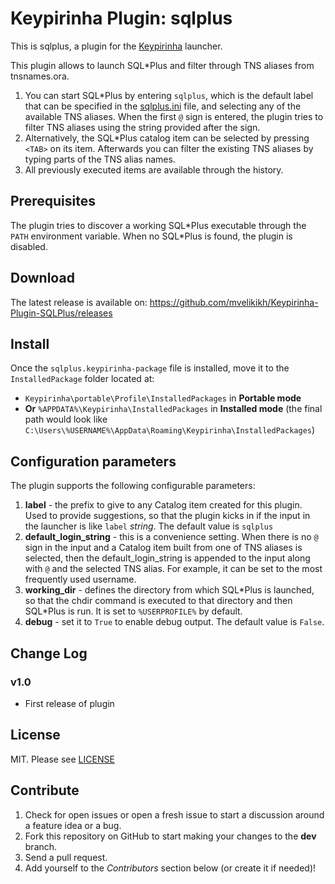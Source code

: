 # Keypirinha Plugin: sqlplus

This is sqlplus, a plugin for the
[Keypirinha](http://keypirinha.com) launcher.

This plugin allows to launch SQL\*Plus and filter through TNS aliases 
from tnsnames.ora.
1. You can start SQL\*Plus by entering `sqlplus`, which is the default label 
that can be specified in the [sqlplus.ini](src/sqlplus.ini) file, and selecting any of the available 
TNS aliases. When the first `@` sign is entered, the plugin tries to filter TNS aliases 
using the string provided after the sign.
2. Alternatively, the SQL\*Plus catalog item can be selected by pressing `<TAB>`
on its item. Afterwards you can filter the existing TNS aliases by typing parts 
of the TNS alias names.
3. All previously executed items are available through the history.

## Prerequisites

The plugin tries to discover a working SQL\*Plus executable through the `PATH` environment variable.
When no SQL\*Plus is found, the plugin is disabled.

## Download

The latest release is available on:
https://github.com/mvelikikh/Keypirinha-Plugin-SQLPlus/releases


## Install

Once the `sqlplus.keypirinha-package` file is installed,
move it to the `InstalledPackage` folder located at:

* `Keypirinha\portable\Profile\InstalledPackages` in **Portable mode**
* **Or** `%APPDATA%\Keypirinha\InstalledPackages` in **Installed mode** (the
  final path would look like
  `C:\Users\%USERNAME%\AppData\Roaming\Keypirinha\InstalledPackages`)


## Configuration parameters

The plugin supports the following configurable parameters:
1. **label** - the prefix to give to any Catalog item created for this plugin.
Used to provide suggestions, so that the plugin kicks in if the input in 
the launcher is like `label` *string*. The default value is `sqlplus`
2. **default_login_string** - this is a convenience setting. When there is 
no `@` sign in the input and a Catalog item built from one of TNS aliases 
is selected, then the default_login_string is appended to the input along with `@` 
and the selected TNS alias. For example, it can be set to the most frequently used username.
3. **working_dir** - defines the directory from which SQL\*Plus is launched, 
so that the chdir command is executed to that directory and then SQL\*Plus is run.
It is set to `%USERPROFILE%` by default.
4. **debug** - set it to `True` to enable debug output. The default value is `False`.

## Change Log

### v1.0

* First release of plugin


## License

MIT. Please see [LICENSE](LICENSE)

## Contribute

1. Check for open issues or open a fresh issue to start a discussion around a
   feature idea or a bug.
2. Fork this repository on GitHub to start making your changes to the **dev**
   branch.
3. Send a pull request.
4. Add yourself to the *Contributors* section below (or create it if needed)!
